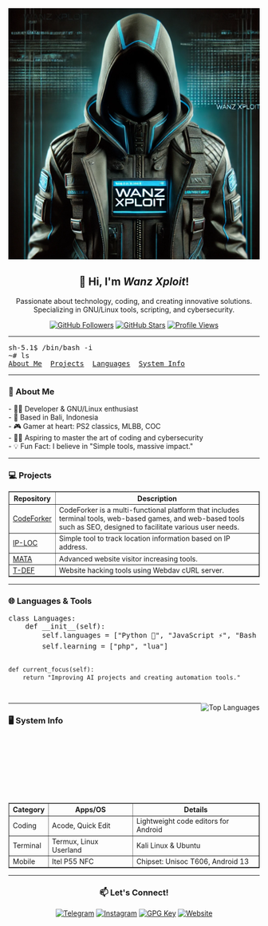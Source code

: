 <!-- README.md for Wanz Xploit -->
<img src="https://raw.githubusercontent.com/wanzxploit/wanzxploit/refs/heads/main/aa925f5e-1292-46b1-8054-9f66e287e26a.webp" alt="Gambar">
<h2 align="center">👋 Hi, I'm <i>Wanz Xploit</i>!</h2>
<p align="center">
    Passionate about technology, coding, and creating innovative solutions. Specializing in GNU/Linux tools, scripting, and cybersecurity.
</p>

<!-- Badges -->
<p align="center">
    <a href="https://github.com/wanzxploit?tab=followers"><img src="https://img.shields.io/github/followers/wanzxploit?style=social&label=Follow" alt="GitHub Followers"></a>
    <a href="https://github.com/wanzxploit"><img src="https://img.shields.io/github/stars/wanzxploit?style=social" alt="GitHub Stars"></a>
    <a href="#"><img src="https://hits.seeyoufarm.com/api/count/incr/badge.svg?url=https%3A%2F%2Fgithub.com%2Fwanzxploit&title=Profile%20Views&count_bg=%2379C83D&icon=&icon_color=%23E7E7E7&title_bg=%23555555" alt="Profile Views"></a>
</p>

---

<pre>
sh-5.1$ /bin/bash -i
~# ls
<a href="#about">About Me</a>  <a href="#projects">Projects</a>  <a href="#languages">Languages</a>  <a href="#system-info">System Info</a>
</pre>

---

<h3 id="about">📄 About Me</h3>
<p>
    - 👨‍💻 Developer & GNU/Linux enthusiast<br>
    - 📍 Based in Bali, Indonesia<br>
    - 🎮 Gamer at heart: PS2 classics, MLBB, COC<br>
    - 🧑‍🎓 Aspiring to master the art of coding and cybersecurity<br>
    - 💡 Fun Fact: I believe in "Simple tools, massive impact."
</p>

---

<h3 id="projects">💻 Projects</h3>
<table border="1">
    <thead>
        <tr>
            <th>Repository</th>
            <th>Description</th>
        </tr>
    </thead>
    <tbody>
        <tr>
            <td><a href="https://github.com/codeforkerapp">CodeForker</a></td>
            <td>CodeForker is a multi-functional platform that includes terminal tools, web-based games, and web-based tools such as SEO, designed to facilitate various user needs.</td>
        </tr>
        <tr>
            <td><a href="https://github.com/wanzxploit/IP-LOC">IP-LOC</a></td>
            <td>Simple tool to track location information based on IP address.</td>
        </tr>
        <tr>
            <td><a href="https://github.com/wanzxploit/MATA">MATA</a></td>
            <td>Advanced website visitor increasing tools.</td>
        </tr>
        <tr>
            <td><a href="https://github.com/wanzxploit/Tools-deface">T-DEF</a></td>
            <td>Website hacking tools using Webdav cURL server.</td>
        </tr>
    </tbody>
</table>

---

<h3 id="languages">🌐 Languages & Tools</h3>
<pre>
class Languages:
    def __init__(self):
        self.languages = ["Python 🐍", "JavaScript ⚡", "Bash 🖥️", "HTML/CSS 🌐"]
        self.learning = ["php", "lua"]
    
    def current_focus(self):
        return "Improving AI projects and creating automation tools."
</pre>

<a href="#"><img align="right" height="200" src="https://github-readme-stats.vercel.app/api/top-langs/?username=wanzxploit&layout=compact&theme=radical&hide_border=true" alt="Top Languages"></a>

---

<h3 id="system-info">🖥️ System Info</h3>
<table border="1">
    <thead>
        <tr>
            <th>Category</th>
            <th>Apps/OS</th>
            <th>Details</th>
        </tr>
    </thead>
    <tbody>
        <tr>
            <td>Coding</td>
            <td>Acode, Quick Edit</td>
            <td>Lightweight code editors for Android</td>
        </tr>
        <tr>
            <td>Terminal</td>
            <td>Termux, Linux Userland</td>
            <td>Kali Linux & Ubuntu</td>
        </tr>
        <tr>
            <td>Mobile</td>
            <td>Itel P55 NFC</td>
            <td>Chipset: Unisoc T606, Android 13</td>
        </tr>
    </tbody>
</table>

---

<h3 align="center">📫 Let's Connect!</h3>
<p align="center">
    <a href="https://t.me/wanzxploit" target="_blank"><img src="https://img.shields.io/badge/Telegram-%232CA5E0?style=for-the-badge&logo=telegram&logoColor=white" alt="Telegram"></a>
    <a href="https://instagram.com/wanz_xploit" target="_blank"><img src="https://img.shields.io/badge/Instagram-%23E4405F?style=for-the-badge&logo=instagram&logoColor=white" alt="Instagram"></a>
    <a href="https://github.com/wanzxploit.gpg" target="_blank"><img src="https://img.shields.io/badge/GPG%20Key-%233f4145?style=for-the-badge&logo=gnu-privacy-guard&logoColor=white" alt="GPG Key"></a>
    <a href="https://wanzxploit.github.io/" target="_blank"><img src="https://img.shields.io/badge/Website-%230A0A0A?style=for-the-badge&logo=google-chrome&logoColor=white" alt="Website"></a>
</p>
